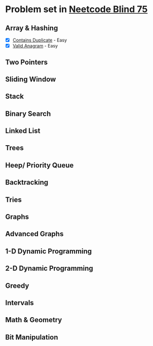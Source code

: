 # Problem set in [Neetcode Blind 75](https://neetcode.io/practice)

## Array & Hashing
- [x] [Contains Duplicate](./217.Contains-Duplicate.py) - Easy
- [x] [Valid Anagram](./242.Valid-Anagram.py) - Easy
## Two Pointers
## Sliding Window
## Stack
## Binary Search
## Linked List
## Trees
## Heep/ Priority Queue
## Backtracking
## Tries
## Graphs
## Advanced Graphs
## 1-D Dynamic Programming
## 2-D Dynamic Programming
## Greedy
## Intervals
## Math & Geometry
## Bit Manipulation